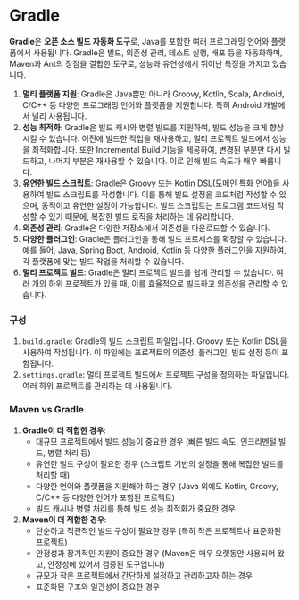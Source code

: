 # Gradle
**Gradle**은 **오픈 소스 빌드 자동화 도구**로, Java를 포함한 여러 프로그래밍 언어와 플랫폼에서 사용됩니다. Gradle은 빌드, 의존성 관리, 테스트 실행, 배포 등을 자동화하며, Maven과 Ant의 장점을 결합한 도구로, 성능과 유연성에서 뛰어난 특징을 가지고 있습니다.

1. **멀티 플랫폼 지원**: Gradle은 Java뿐만 아니라 Groovy, Kotlin, Scala, Android, C/C++ 등 다양한 프로그래밍 언어와 플랫폼을 지원합니다. 특히 Android 개발에서 널리 사용됩니다.
2. **성능 최적화**: Gradle은 빌드 캐시와 병렬 빌드를 지원하여, 빌드 성능을 크게 향상시킬 수 있습니다. 이전에 빌드한 작업을 재사용하고, 멀티 프로젝트 빌드에서 성능을 최적화합니다. 또한 Incremental Build 기능을 제공하여, 변경된 부분만 다시 빌드하고, 나머지 부분은 재사용할 수 있습니다. 이로 인해 빌드 속도가 매우 빠릅니다.
3. **유연한 빌드 스크립트**: Gradle은 Groovy 또는 Kotlin DSL(도메인 특화 언어)을 사용하여 빌드 스크립트를 작성합니다. 이를 통해 빌드 설정을 코드처럼 작성할 수 있으며, 동적이고 유연한 설정이 가능합니다. 빌드 스크립트는 프로그램 코드처럼 작성할 수 있기 때문에, 복잡한 빌드 로직을 처리하는 데 유리합니다.
4. **의존성 관리**: Gradle은 다양한 저장소에서 의존성을 다운로드할 수 있습니다.
5. **다양한 플러그인**: Gradle은 플러그인을 통해 빌드 프로세스를 확장할 수 있습니다. 예를 들어, Java, Spring Boot, Android, Kotlin 등 다양한 플러그인을 지원하여, 각 플랫폼에 맞는 빌드 작업을 처리할 수 있습니다.
6. **멀티 프로젝트 빌드**: Gradle은 멀티 프로젝트 빌드를 쉽게 관리할 수 있습니다. 여러 개의 하위 프로젝트가 있을 때, 이를 효율적으로 빌드하고 의존성을 관리할 수 있습니다.

### 구성
1. `build.gradle`: Gradle의 빌드 스크립트 파일입니다. Groovy 또는 Kotlin DSL을 사용하여 작성됩니다. 이 파일에는 프로젝트의 의존성, 플러그인, 빌드 설정 등이 포함됩니다.
2.  `settings.gradle`: 멀티 프로젝트 빌드에서 프로젝트 구성을 정의하는 파일입니다. 여러 하위 프로젝트를 관리하는 데 사용됩니다.

### Maven vs Gradle
1.  **Gradle이 더 적합한 경우**:
    - 대규모 프로젝트에서 빌드 성능이 중요한 경우 (빠른 빌드 속도, 인크리멘털 빌드, 병렬 처리 등)
    - 유연한 빌드 구성이 필요한 경우 (스크립트 기반의 설정을 통해 복잡한 빌드를 처리할 때)
    - 다양한 언어와 플랫폼을 지원해야 하는 경우 (Java 외에도 Kotlin, Groovy, C/C++ 등 다양한 언어가 포함된 프로젝트)
    - 빌드 캐시나 병렬 처리를 통해 빌드 성능 최적화가 중요한 경우
2.  **Maven이 더 적합한 경우**:
    - 단순하고 직관적인 빌드 구성이 필요한 경우 (특히 작은 프로젝트나 표준화된 프로젝트)
    - 안정성과 장기적인 지원이 중요한 경우 (Maven은 매우 오랫동안 사용되어 왔고, 안정성에 있어서 검증된 도구입니다)
    - 규모가 작은 프로젝트에서 간단하게 설정하고 관리하고자 하는 경우
    - 표준화된 구조와 일관성이 중요한 경우
